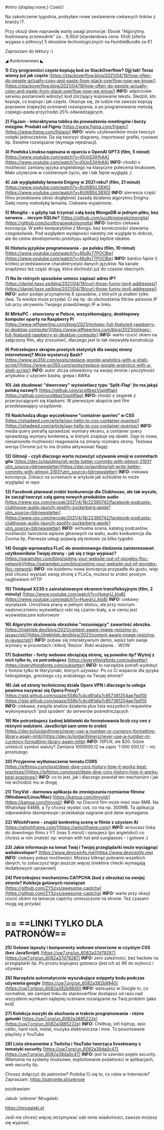 #intro {display:none;}
Cześć!

Na zakończenie tygodnia, podsyłam nowe zestawienie ciekawych linków z branży IT.

Przy okazji dwie naprawdę wartę uwagi promocje:
Ebook "Algorytmy. Ilustrowany przewodnik" za... 9,90zł (standardowa cena: 55zł) [oferta wygasa o północy]
5 ebooków technologicznych na HumbleBundle za &euro;1
 

Zapraszam do lektury :)

 

◢ #unknownews ◣

**1) Czy programiści często kopiują kod ze StackOverflow? Ojjj tak! Teraz wiemy już jak często**
[https://stackoverflow.blog/2021/04/19/how-often-do-people-actually-copy-and-paste-from-stack-overflow-now-we-know/](https://stackoverflow.blog/2021/04/19/how-often-do-people-actually-copy-and-paste-from-stack-overflow-now-we-know/)
**INFO:** właściciele serwisu postanowili wdrożyć kod zliczający kopiowanie tekstu. Śledzili, kto kopiuje, co kopiuje i jak często. Okazuje się, że ludzie nie zawsze kopiują poprawne (najwyżej oceniane) rozwiązania, a po programowanie metodą copiego-pasta przychodzi 25% odwiedzających.


**2) FigJam - interaktywna tablica do prowadzenia meetingów i burzy mózgów. Produkt od Figmy**
[https://www.figma.com/figjam/](https://www.figma.com/figjam/)
**INFO:** wielu użytkowników może tworzyć notatki jednocześnie. Da się tworzyć diagramy, importować grafiki, rysować itp. Świetne rozwiązanie (wymaga rejestracji).


**3) Powłoka Linuksa napisana w oparciu o OpenAI GPT3 (film, 5 minut)**
[https://www.youtube.com/watch?v=j0UnS3jHhAA](https://www.youtube.com/watch?v=j0UnS3jHhAA)
**INFO:** chodzi o możliwość zamiany języka angielskiego na klasyczne polecenia linuksowe. Mało użyteczne w codziennym życiu, ale i tak fajnie wygląda ;)


**4) Jak wyglądałoby łamanie Enigmy w 2021 roku? (film, 21 minut)**
[https://www.youtube.com/watch?v=RzWB5jL5RX0](https://www.youtube.com/watch?v=RzWB5jL5RX0)
**INFO:** pierwsza część filmu przedstawia (dość dogłębnie) zasadę działania algorytmu Enigmy. Dalej mamy metodykę łamania. Ciekawie wyjaśnione.


**5) Mongita - a gdyby tak trzymać całą bazę MongoDB w jednym pliku, bez serwera... niczym SQLite?**
[https://github.com/scottrogowski/mongita](https://github.com/scottrogowski/mongita)
**INFO:** bardzo ciekawa koncepcja. W pełni kompatybilne z Mongo, bez konieczności stawiania czegokolwiek. Pod względem wydajności niestety nie wygląda to dobrze, ale do celów developmentu prototypu aplikacji będzie idealne.


**6) Historia języków programowania - po polsku (film, 10 minut)**
[https://www.youtube.com/watch?v=Mu9x77POCBw](https://www.youtube.com/watch?v=Mu9x77POCBw)
**INFO:** bardzo fajnie (i krótko) przedstawione charakterystyki danych języków. Na kanale znajdziesz też część drugą, która dochodzi już do czasów obecnych.


**7) Na ile różnych sposobów umiesz zapisać adres IP?**
[https://daniel.haxx.se/blog/2021/04/19/curl-those-funny-ipv4-addresses/](https://daniel.haxx.se/blog/2021/04/19/curl-those-funny-ipv4-addresses/)
**INFO:** autor podaje przynajmniej 8 sposobów, z których ja znałem tylko dwa. Ta wiedza może przydać Ci się np. do obchodzenia filtrów adresów IP lub przy ukrywaniu Twojego prawdziwego IP w linku


**8) MirkoPC - stworzony w Polsce, wszystkomający, desktopowy komputer oparty na Raspberry Pi**
[https://www.jeffgeerling.com/blog/2021/mirkopc-full-featured-raspberry-pi-desktop-computer](https://www.jeffgeerling.com/blog/2021/mirkopc-full-featured-raspberry-pi-desktop-computer)
**INFO:** warto rzucić okiem na załączony film, aby zrozumieć, dlaczego jest to tak niezwykła konstrukcja


**9) Potrzebujesz skrajnie prostych statystyk dla swojej strony internetowej? Może wystarczy Bash?**
[https://www.go350.com/posts/replace-google-analytics-with-a-shell-script/](https://www.go350.com/posts/replace-google-analytics-with-a-shell-script/)
**INFO:** autor zlicza odwiedziny na swojej stronie i poczytność artykułów z użyciem basha, grepa i AWKa


**10) Jak zbudować "dworcowy" wyświetlacz typu 'Split-Flap' (to ma jakąś polską nazwę?)**
[https://github.com/scottbez1/splitflap](https://github.com/scottbez1/splitflap)
**INFO:** chodzi o zegarek z przerzucającymi się klapkami. W pierwszym akapicie jest film przedstawiający urządzenie.


**11) Nadchodzą długo wyczekiwane "container queries" w CSS**
[https://ishadeed.com/article/say-hello-to-css-container-queries/](https://ishadeed.com/article/say-hello-to-css-container-queries/)
**INFO:** media query potrafią sprawdzać wymiary ekranu, a container query sprawdzają wymiary kontenera, w którym znajduje się obiekt. Daje to nowe, niesamowite możliwości reagowania na zmiany rozmiaru strony. Testowa wersja Chrome już to ma (trzeba aktywować flagę).


**12) Gitmoji - czyli dlaczego warto rozważyć używanie emoji w commitach gita**
[https://dev.to/javidjms/git-write-better-commits-with-gitmoji-3193?utm_source=tldrnewsletter](https://dev.to/javidjms/git-write-better-commits-with-gitmoji-3193?utm_source=tldrnewsletter)
**INFO:** ciekawa koncepcja. Zobacz na screenach w artykule jak schludnie to może wyglądać w repo


**13) Facebook planował zrobić konkurencje dla Clubhouse, ale tak wyszło, że zaczął tworzyć całą gamę nowych produktów audio**
[https://www.vox.com/recode/2021/4/18/22390742/facebook-podcasts-clubhouse-audio-launch-spotify-zuckerberg-apple?utm_source=tldrnewsletter](https://www.vox.com/recode/2021/4/18/22390742/facebook-podcasts-clubhouse-audio-launch-spotify-zuckerberg-apple?utm_source=tldrnewsletter)
**INFO:** wirtualna scena, katalog podcastów, możliwość tworzenia wpisów głosowych na wallu, audio konkurencja dla Zooma itp. Pierwsze usługi pojawią się testowo za kilka tygodni.


**14) Google wprowadza FLoC do anonimowego śledzenia zainteresowań użytkowników Twojej strony - jak się z tego wypisać?**
[https://paramdeo.com/blog/opting-your-website-out-of-googles-floc-network](https://paramdeo.com/blog/opting-your-website-out-of-googles-floc-network)
**INFO:** nie każdemu nowa koncepcja przypadła do gustu, więc jeśli chcesz wypisać swoją stronę z FLoCa, możesz to zrobić prostym nagłówkiem HTTP


**15) Thinkpad X230 z zainstalowanym ekranem transfleksyjnym (film, 2 minuty)**
[https://www.youtube.com/watch?v=HuegrU_kIq8](https://www.youtube.com/watch?v=HuegrU_kIq8)
**INFO:** ciekawy wynalazek. Umożliwia pracę w pełnym słońcu, ale przy mocnym nasłonecznieniu wyświetlacz robi się czarno-biały, a w cieniu jest wyświetlaczem kolorowym


**16) Algorytm skalowania obrazków "rozumiejący" zawartość obrazka.**
[https://trekhleb.dev/blog/2021/content-aware-image-resizing-in-javascript/](https://trekhleb.dev/blog/2021/content-aware-image-resizing-in-javascript/)
**INFO:** pobaw się interaktywnym demo, wpisz tam swoje wymiary w procentach i kliknij 'Resize'. Robi wrażenie... WOW


**17) Subsetter - fonty webowe obciążają stronę, są powolne itp? Wytnij z nich tylko to, co potrzebujesz**
[https://everythingfonts.com/subsetter](https://everythingfonts.com/subsetter)
**INFO:** to narzędzie potrafi wydobyć z fontów tylko te litery/znaki, których używasz. Po co Ci wsparcie dla języka hebrajskiego, greckiego czy arabskiego na Twojej stronie?


**18) Jak od strony technicznej działa Opera VPN i dlaczego ta usługa powinna nazywać się Opera Proxy?**
[https://gist.github.com/spaze/558b7c4cd81afa7c857381254ae7bd10](https://gist.github.com/spaze/558b7c4cd81afa7c857381254ae7bd10)
**INFO:** ciekawa, zwięzła analiza działania plus lista wszystkich requestów wykonywanych 'pod spodem' do serwerów pośredniczących


**19) Nie potrzebujesz żadnej biblioteki do formatowania liczb czy cen z różnymi walutami. JavaScript sam umie to zrobić**
[https://dev.to/jordanfinners/never-use-a-number-or-currency-formatting-library-again-mhb](https://dev.to/jordanfinners/never-use-a-number-or-currency-formatting-library-again-mhb)
**INFO:** 10PLN, ale $20. Gdzie umieścić symbol waluty? Zamiana 1000000.12 na zapis '1 000 000,12' - nic prostszego


**20) Przyjemne wytłumaczenie tematu CORS**
[https://ieftimov.com/post/deep-dive-cors-history-how-it-works-best-practices/](https://ieftimov.com/post/deep-dive-cors-history-how-it-works-best-practices/)
**INFO:** co to jest, jak i dlaczego powstał ten mechanizm i jak nie wchodzić mu w drogę


**21) TinyVid - darmowa aplikacja do zmniejszania rozmiarów filmów (Windows/Linux/Mac)**
[https://kamua.com/tinyvid/](https://kamua.com/tinyvid/)
**INFO:** np Discord film może mieć max 8MB. Na WhatsApp 64MB, a Ty chcesz wysłać coś, co ma np. 300MB. Ta aplikacja odpowiednio skompresuje i przeskaluje nagranie pod dane wymagania.


**22) WhichFrame - znajdź konkretną scenę w filmie z użyciem AI**
[https://whichframe.com/](https://whichframe.com/)
**INFO:** wrzucasz linka do dowolnego filmu z YT (max 5 minut) i opisujesz (po angielsku!) co chcesz w nim znaleźć np: woman with hat and sunglasses - i gotowe :)


**23) Jakie informacje na temat Twój i Twojej przeglądarki może wyciągnąć webdeveloper?**
[https://www.deviceinfo.me](https://www.deviceinfo.me)
**INFO:** ciekawy pokaz możliwości. Możesz kliknąć pobranie wszelkich danych, to zobaczysz tego jeszcze więcej (niektóre checki wymagają dodatkowych uprawnień)


**24) Potrzebujesz mechanizmu CATPCHA (kod z obrazka) na swojej stronie? Kolekcja gotowych rozwiązań**
[https://github.com/ZYSzys/awesome-captcha](https://github.com/ZYSzys/awesome-captcha)
**INFO:** warto przy okazji rzucić okiem na łamacze captchy umieszczone na stronie. Też czasami mogą się przydać


== **==LINKI TYLKO DLA PATRONÓW==**
 ==

**25) Gotowe layouty i komponenty webowe stworzone w czystym CSS (bez JavaScript)**
[https://uw7.org/un_6082a37d79287](https://uw7.org/un_6082a37d79287)
**INFO:** zero zależności, bez hacków na przeglądarki itp. Po prostu kopiujesz gotowca (jest ich aż 98 do wyboru) i używasz


**26) Narzędzie automatycznie wyszukujące snippety kodu podczas używania google**
[https://uw7.org/un_6082a382b9840](https://uw7.org/un_6082a382b9840)
**INFO:** wpisujesz w Google to, co normalnie, ale zamiast linku do stackoverflow dostajesz od razu nad wszystkimi wynikami najlepiej oceniane rozwiązanie na Twój problem (jako kod)


**27) Kolekcja muzyki do słuchania w trakcie programowania - różne gatunki**
[https://uw7.org/un_6082a3885222e](https://uw7.org/un_6082a3885222e)
**INFO:** Chillhop, lofi hiphop, epic celtic, hard rock, metal, muzyka elektroniczna i inne. To posortowane playlisty z YouTube


**28) Lista streamerów z Twitcha i YouTube tworząca livestreamy z tematyki security**
[https://uw7.org/un_6082a38da0c47](https://uw7.org/un_6082a38da0c47)
**INFO:** jest to szeroko pojęte security. Włamania na systemy linuksowe, exploitowanie podatności w aplikacjach, web security itp.


 

Chcesz dołączyć do patronów? Podoba Ci się to, co robie w Internecie? Zapraszam: https://patronite.pl/unknow

 
pozdrawiam

Jakub 'unknow' Mrugalski

https://mrugalski.pl

 
Jeśli nie chcesz więcej otrzymywać ode mnie wiadomości, zawsze możesz się wypisać.